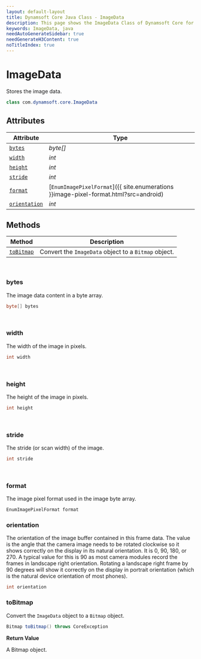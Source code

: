 ```yaml
---
layout: default-layout
title: Dynamsoft Core Java Class - ImageData
description: This page shows the ImageData Class of Dynamsoft Core for Java Language.
keywords: ImageData, java
needAutoGenerateSidebar: true
needGenerateH3Content: true
noTitleIndex: true
---
```


# ImageData

Stores the image data.  

```java
class com.dynamsoft.core.ImageData
```  

## Attributes

| Attribute | Type |
|---------- | ---- |
| [`bytes`](#bytes) | *byte[]* |
| [`width`](#width) | *int* |
| [`height`](#height) | *int* |
| [`stride`](#stride) | *int* |
| [`format`](#format) | [`EnumImagePixelFormat`]({{ site.enumerations }}image-pixel-format.html?src=android) |
| [`orientation`](#orientation) | *int* |

## Methods

| Method | Description |
| ------ | ----------- |
| [`toBitmap`](#tobitmap) | Convert the `ImageData` object to a `Bitmap` object. |

&nbsp;

### bytes

The image data content in a byte array.

```java
byte[] bytes
```

&nbsp;

### width

The width of the image in pixels.  

```java
int width
```

&nbsp;

### height

The height of the image in pixels.  

```java
int height
```

&nbsp;

### stride

The stride (or scan width) of the image.

```java
int stride
```

&nbsp;

### format

The image pixel format used in the image byte array.

```java
EnumImagePixelFormat format
```

### orientation

The orientation of the image buffer contained in this frame data. The value is the angle that the camera image needs to be rotated clockwise so it shows correctly on the display in its natural orientation. It is 0, 90, 180, or 270. A typical value for this is 90 as most camera modules record the frames in landscape right orientation. Rotating a landscape right frame by 90 degrees will show it correctly on the display in portrait orientation (which is the natural device orientation of most phones).

```java
int orientation
```

### toBitmap

Convert the `ImageData` object to a `Bitmap` object.

```java
Bitmap toBitmap() throws CoreException
```

**Return Value**

A Bitmap object.
